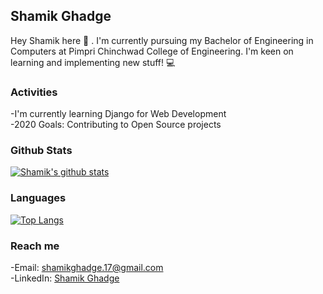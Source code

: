 ## Shamik Ghadge

Hey Shamik here :wave: . I'm currently pursuing my Bachelor of Engineering in Computers at Pimpri Chinchwad College of Engineering.
I'm keen on learning and implementing new stuff! :computer:

### Activities

-I'm currently learning Django for Web Development<br/>
-2020 Goals: Contributing to Open Source projects 

### Github Stats

[![Shamik's github stats](https://github-readme-stats.vercel.app/api?username=ShamikG17&show_icons=true)](https://github.com/anuraghazra/github-readme-stats)

### Languages

[![Top Langs](https://github-readme-stats.vercel.app/api/top-langs/?username=ShamikG17&layout=compact)](https://github.com/anuraghazra/github-readme-stats)

### Reach me

-Email: shamikghadge.17@gmail.com<br/>
-LinkedIn: [Shamik Ghadge](https://www.linkedin.com/in/shamik-ghadge-701513180/)

    